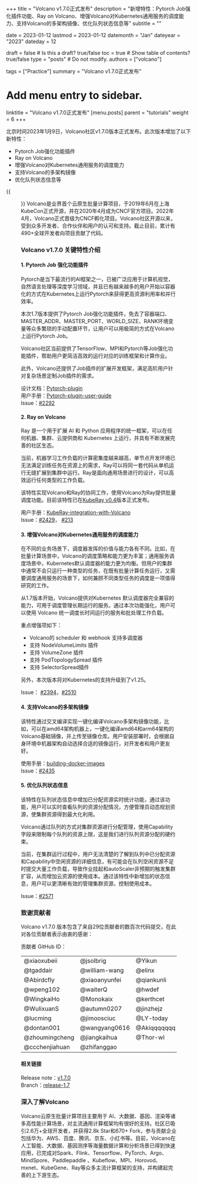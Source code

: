 +++
title =  "Volcano v1.7.0正式发布"
description = "新增特性：Pytorch Job强化插件功能、Ray on Volcano、增强Volcano对Kubernetes通用服务的调度能力、支持Volcano的多架构镜像、优化队列状态信息等"
subtitle = ""

date = 2023-01-12
lastmod = 2023-01-12
datemonth = "Jan"
dateyear = "2023"
dateday = 12

draft = false  # Is this a draft? true/false
toc = true  # Show table of contents? true/false
type = "posts"  # Do not modify.
authors = ["volcano"]

tags = ["Practice"]
summary = "Volcano v1.7.0正式发布"

# Add menu entry to sidebar.
linktitle = "Volcano v1.7.0正式发布"
[menu.posts]
parent = "tutorials"
weight = 6
+++

<p></p>
北京时间2023年1月9日，Volcano社区v1.7.0版本正式发布。此次版本增加了以下新特性：

- Pytorch Job强化功能插件
- Ray on Volcano
- 增强Volcano对Kubernetes通用服务的调度能力
- 支持Volcano的多架构镜像
- 优化队列状态信息等

{{<figure library="1" src="volcano_logo.png" width="50%">}}
Volcano是业界首个云原生批量计算项目，于2019年6月在上海KubeCon正式开源，并在2020年4月成为CNCF官方项目。2022年4月，Volcano正式晋级为CNCF孵化项目。Volcano社区开源以来，受到众多开发者、合作伙伴和用户的认可和支持。截止目前，累计有490+全球开发者向项目贡献了代码。

### Volcano v1.7.0 关键特性介绍

#### 1. Pytorch Job 强化功能插件
Pytorch是当下最流行的AI框架之一，已被广泛应用于计算机视觉，自然语言处理等深度学习领域，并且已有越来越多的用户开始以容器化的方式在Kubernetes上运行Pytorch来获得更高资源利用率和并行效率。

本次1.7版本提供了Pytorch Job强化功能插件，免去了容器端口、MASTER_ADDR、MASTER_PORT、WORLD_SIZE、RANK环境变量等众多繁琐的手动配置环节，让用户可以用极简的方式在Volcano上运行Pytorch Job。

Volcano社区当前提供了TensorFlow、MPI和Pytorch等Job强化功能插件，帮助用户更简洁高效的运行对应的训练框架和计算作业。

此外，Volcano还提供了Job插件的扩展开发框架，满足高阶用户针对复杂场景定制Job插件的需求。


设计文档：[Pytorch-plugin](https://github.com/volcano-sh/volcano/blob/master/docs/design/distributed-framework-plugins.md#pytorch-plugin)<br>
用户手册：[Pytorch-plugin-user-guide](https://github.com/volcano-sh/volcano/blob/master/docs/user-guide/how_to_use_pytorch_plugin.md#pytorch-plugin-user-guide)<br>
Issue：[#2292](https://github.com/volcano-sh/volcano/issues/2292)<br>


#### 2. Ray on Volcano
Ray 是一个用于扩展 AI 和 Python 应用程序的统一框架，可以在任何机器、集群、云提供商和 Kubernetes 上运行，并具有不断发展完善的社区生态。

当前，机器学习工作负载的计算密集度越来越高，单节点开发环境已无法满足训练任务在资源上的需求，Ray可以将同一套代码从单机运行无缝扩展到集群中运行。Ray是面向通用场景进行的设计，可以高效运行任何类型的工作负载。

该特性实现Volcano和Ray的协同工作，使用Volcano为Ray提供批量调度功能。目前该特性已在[KubeRay v0.4](https://github.com/ray-project/kuberay/releases/tag/v0.4.0)版本正式发布。

用户手册：[KubeRay-integration-with-Volcano](https://ray-project.github.io/kuberay/guidance/volcano-integration/#kuberay-integration-with-volcano)<br>
Issue：[#2429](https://github.com/volcano-sh/volcano/issues/2429)，  [#213](https://github.com/ray-project/kuberay/issues/213)<br>

#### 3. 增强Volcano对Kubernetes通用服务的调度能力
在不同的业务场景下，调度器发挥的价值与能力各有不同。比如，在批量计算场景中，Volcano的调度策略和能力更为丰富；通用服务调度场景中，Kubernetes默认调度器的能力更为均衡。但用户的集群中通常不会只运行一种类型的任务，在既有批量计算任务运行，又需要调度通用服务的场景下，如何兼顾不同类型任务的调度是一项值得研究的工作。

从1.7版本开始，Volcano提供对Kubernetes 默认调度器完全兼容的能力，可用于调度管理长期运行的服务。通过本次功能强化，用户可以使用 Volcano 统一调度长时间运行的服务和批处理工作负载。

重点增强项如下：
<ul>
    <li>Volcano的 scheduler 和 webhook 支持多调度器</li>
    <li>支持 NodeVolumeLimits 插件</li>
    <li>支持 VolumeZone 插件</li>
    <li>支持 PodTopologySpread 插件</li>
    <li>支持 SelectorSpread插件</li>
</ul>

另外，本次版本将对Kubernetes的支持升级到了v1.25。

Issue： [#2394](https://github.com/volcano-sh/volcano/issues/2394)，[#2510](https://github.com/volcano-sh/volcano/issues/2510)

#### 4. 支持Volcano的多架构镜像
该特性通过交叉编译实现一键化编译Volcano多架构镜像功能，比如，可以在amd64架构机器上，一键化编译amd64和arm64架构的Volcano基础镜像，并上传至镜像仓库。用户安装部署时，会根据自身环境中机器架构自动选择合适的镜像运行，对开发者和用户更友好。

使用手册：[building-docker-images](https://github.com/volcano-sh/volcano/blob/master/docs/development/development.md#building-docker-images)<br>
Issue：[#2435](https://github.com/volcano-sh/volcano/pull/2435)<br>

#### 5. 优化队列状态信息
该特性在队列状态信息中增加已分配资源实时统计功能，通过该功能，用户可以实时查看队列的资源分配情况，方便管理员动态规划资源，使集群资源得到最大化利用。

Volcano通过队列的方式对集群资源进行分配管理，使用Capability字段来限制每个队列的资源上限，这是我们进行队列资源分配的硬约束。

当前，在集群运行过程中，用户无法清楚的了解到队列中已分配资源和Capability中空闲资源的详细信息，有可能会在队列空闲资源不足时提交大量工作负载，导致作业挂起和autoScaler非预期的触发集群扩容，从而增加云资源的使用成本。通过该特性中新增加的状态信息，用户可以更清晰有效的管理集群资源，控制使用成本。

Issue：[#2571](https://github.com/volcano-sh/volcano/issues/2571)

### 致谢贡献者
Volcano v1.7.0 版本包含了来自29位贡献者的数百次代码提交，在此对各位贡献者表示由衷的感谢：

贡献者 GitHub ID：<br>
<table>
  <tr>
    <td>@xiaoxubeii</td>
    <td>@jsolbrig</td>
    <td>@Yikun</td>
  </tr>
  <tr>
    <td>@tgaddair</td>
    <td>@william-wang</td>
    <td>@elinx</td>
  </tr>
  <tr>
    <td>@Abirdcfly</td>
    <td>@xiaoanyunfei</td>
    <td>@qiankunli</td>
  </tr>
  <tr>
    <td>@wpeng102</td>
    <td>@waiterQ</td>
    <td>@hwdef</td>
  </tr>
  <tr>
    <td>@WingkaiHo</td>
    <td>@Monokaix</td>
    <td>@kerthcet</td>
  </tr>
  <tr>
    <td>@WulixuanS</td>
    <td>@autumn0207</td>
    <td>@jinzhejz</td>
  </tr>
  <tr>
    <td>@lucming</td>
    <td>@jimoosciuc</td>
    <td>@LY-today</td>
  </tr>
  <tr>
    <td>@dontan001</td>
    <td>@wangyang0616</td>
    <td>@Akiqqqqqqq</td>
  </tr>
  <tr>
    <td>@zhoumingcheng</td>
    <td>@jiangkaihua</td>
    <td>@Thor-wl</td>
  </tr>
  <tr>
    <td>@ccchenjiahuan</td>
    <td>@zhifanggao</td>
    <td>&nbsp;</td>
  </tr>
</table>                              

#### 相关链接
Release note：[v1.7.0](https://github.com/volcano-sh/volcano/releases/tag/v1.7.0)<br>
Branch：[release-1.7](https://github.com/volcano-sh/volcano/tree/release-1.7)<br>

### 深入了解Volcano
Volcano云原生批量计算项目主要用于 AI、大数据、基因、渲染等诸多高性能计算场景，对主流通用计算框架均有很好的支持。社区已吸引2.6万+全球开发者，并获得2.8k Star和670+ Fork，参与贡献企业包括华为、AWS、百度、腾讯、京东、小红书等。目前，Volcano在人工智能、大数据、基因测序等海量数据计算和分析场景已得到快速应用，已完成对Spark、Flink、Tensorflow、PyTorch、Argo、MindSpore、Paddlepaddle 、Kubeflow、MPI、Horovod、mxnet、KubeGene、Ray等众多主流计算框架的支持，并构建起完善的上下游生态。